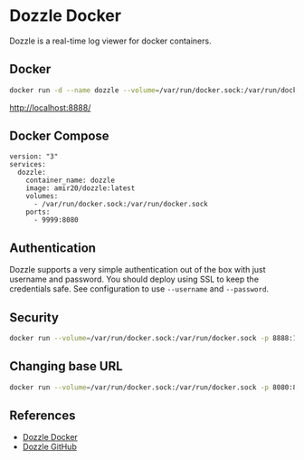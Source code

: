 # Dozzle Docker

Dozzle is a real-time log viewer for docker containers.

## Docker
```sh
docker run -d --name dozzle --volume=/var/run/docker.sock:/var/run/docker.sock -p 8888:8080 amir20/dozzle
```
[http://localhost:8888/](http://localhost:8888/)

## Docker Compose
```
version: "3"
services:
  dozzle:
    container_name: dozzle
    image: amir20/dozzle:latest
    volumes:
      - /var/run/docker.sock:/var/run/docker.sock
    ports:
      - 9999:8080
```

## Authentication
Dozzle supports a very simple authentication out of the box with just username and password. You should deploy using SSL to keep the credentials safe. See configuration to use `--username` and `--password`.

## Security
```sh
docker run --volume=/var/run/docker.sock:/var/run/docker.sock -p 8888:1224 amir20/dozzle:latest --addr localhost:1224
```

## Changing base URL
```sh
docker run --volume=/var/run/docker.sock:/var/run/docker.sock -p 8080:8080 amir20/dozzle:latest --base /foobar
```

## References
- [Dozzle Docker](https://hub.docker.com/r/amir20/dozzle)
- [Dozzle GitHub](https://github.com/amir20/dozzle)